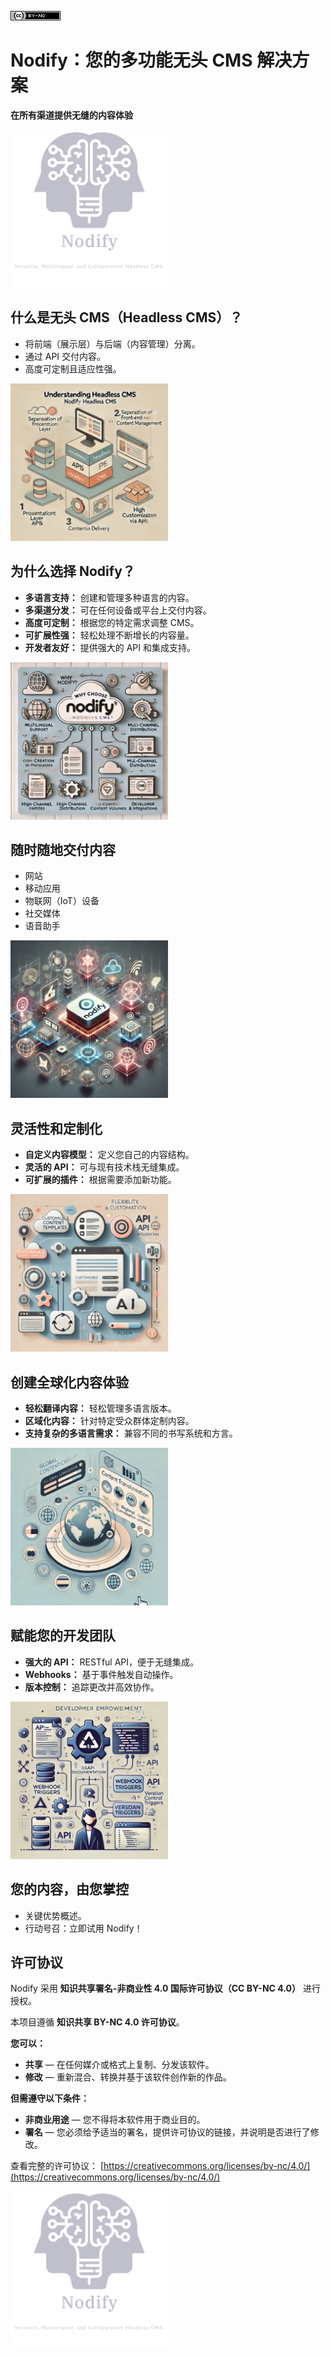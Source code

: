 [![Creative Commons BY-NC 4.0 License](assets/pictures/by-nc.png)](https://creativecommons.org/licenses/by-nc/4.0/)
# Nodify：您的多功能无头 CMS 解决方案

**在所有渠道提供无缝的内容体验**

<img src="assets/pictures/nodify_transparent.png" width="50%"/>

## 什么是无头 CMS（Headless CMS）？

* 将前端（展示层）与后端（内容管理）分离。
* 通过 API 交付内容。
* 高度可定制且适应性强。

<img src="assets/pictures/headless-cms.png" width="50%"/>

## 为什么选择 Nodify？

* **多语言支持：** 创建和管理多种语言的内容。
* **多渠道分发：** 可在任何设备或平台上交付内容。
* **高度可定制：** 根据您的特定需求调整 CMS。
* **可扩展性强：** 轻松处理不断增长的内容量。
* **开发者友好：** 提供强大的 API 和集成支持。

<img src="assets/pictures/why-nodify.png" width="50%"/>

## 随时随地交付内容

* 网站
* 移动应用
* 物联网（IoT）设备
* 社交媒体
* 语音助手

<img src="assets/pictures/nodify-iot.png" width="50%"/>

## 灵活性和定制化

* **自定义内容模型：** 定义您自己的内容结构。
* **灵活的 API：** 可与现有技术栈无缝集成。
* **可扩展的插件：** 根据需要添加新功能。

<img src="assets/pictures/nodify-flexibility.png" width="50%"/>

## 创建全球化内容体验

* **轻松翻译内容：** 轻松管理多语言版本。
* **区域化内容：** 针对特定受众群体定制内容。
* **支持复杂的多语言需求：** 兼容不同的书写系统和方言。

<img src="assets/pictures/nodify-experience.png" width="50%"/>

## 赋能您的开发团队

* **强大的 API：** RESTful API，便于无缝集成。
* **Webhooks：** 基于事件触发自动操作。
* **版本控制：** 追踪更改并高效协作。

<img src="assets/pictures/nodify-api.png" width="50%"/>

## 您的内容，由您掌控

* 关键优势概述。
* 行动号召：立即试用 Nodify！

## 许可协议

Nodify 采用 **知识共享署名-非商业性 4.0 国际许可协议（CC BY-NC 4.0）** 进行授权。

本项目遵循 **知识共享 BY-NC 4.0 许可协议**。

**您可以：**

* **共享** — 在任何媒介或格式上复制、分发该软件。
* **修改** — 重新混合、转换并基于该软件创作新的作品。

**但需遵守以下条件：**

* **非商业用途** — 您不得将本软件用于商业目的。
* **署名** — 您必须给予适当的署名，提供许可协议的链接，并说明是否进行了修改。

查看完整的许可协议： [https://creativecommons.org/licenses/by-nc/4.0/](https://creativecommons.org/licenses/by-nc/4.0/)

<img src="assets/pictures/nodify_transparent.png" width="50%"/>
